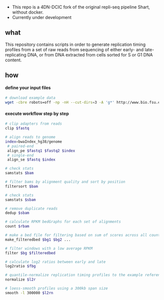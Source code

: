 * This repo is a 4DN-DCIC fork of the original repli-seq pipeline Shart, without docker.
* Currently under development

## what

This repository contains scripts in order to generate replication timing profiles from a set of raw reads from sequencing of either early- and late-replicating DNA, or from DNA extracted from cells sorted for S or G1 DNA content.

## how

#### define your input files

```bash
# download example data
wget -cbre robots=off -np -nH --cut-dirs=3 -A 'g*' http://www.bio.fsu.edu/~dvera/share/repliseq/
```

#### execute workflow step by step

```bash
# clip adapters from reads
clip $fastq

# align reads to genome
index=bwaIndex_hg38/genome
 # paired-end
 align_pe $fastq1 $fastq2 $index
 # single-end
 align_se $fastq $index

# check stats
samstats $bam

# filter bams by alignment quality and sort by position
filtersort $bam

# check stats
samstats $sbam

# remove duplicate reads
dedup $sbam

# calculate RPKM bedGraphs for each set of alignments
count $rbam

# make a bed file for filtering based on sum of scores across all count bg files
make_filteredbed $bg1 $bg2 ...

# filter windows with a low average RPKM
filter $bg $filteredbed

# calculate log2 ratios between early and late
log2ratio $fbg

# quantile-normalize replication timing profiles to the example reference bedGraph
normalize $l2r

# loess-smooth profiles using a 300kb span size
smooth -l 300000 $l2rn
```
